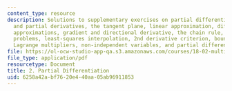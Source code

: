 ```yaml
---
content_type: resource
description: Solutions to supplementary exercises on partial differentiation, functions
  and partial derivatives, the tangent plane, linear approximation, differentials,
  approximations, gradient and directional derivative, the chain rule, maximum-minimum
  problems, least-squares interpolation, 2nd derivative criterion, boundary curves,
  Lagrange multipliers, non-independent variables, and partial differential equations.
file: https://ol-ocw-studio-app-qa.s3.amazonaws.com/courses/18-02-multivariable-calculus-fall-2007/6258a42abf7620e440aa05ab96911853_part_diff_sol.pdf
file_type: application/pdf
resourcetype: Document
title: 2. Partial Differentiation
uid: 6258a42a-bf76-20e4-40aa-05ab96911853
---
```

